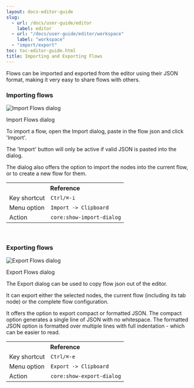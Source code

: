 ```yaml
---
layout: docs-editor-guide
slug:
  - url: /docs/user-guide/editor
    label: editor
  - url: "/docs/user-guide/editor/workspace"
    label: "workspace"
  - "import/export"
toc: toc-editor-guide.html
title: Importing and Exporting Flows
---
```


Flows can be imported and exported from the editor using their JSON format, making
it very easy to share flows with others.

### Importing flows

<div style="width:400px" class="figure align-right">
  <img src="../images/editor-import.png" alt="Import Flows dialog">
  <p class="caption">Import Flows dialog</p>
</div>

To import a flow, open the Import dialog, paste in the flow json and click 'Import'.

The 'Import' button will only be active if valid JSON is pasted into the dialog.

The dialog also offers the option to import the nodes into the current flow, or
to create a new flow for them.

<table class="action-ref inline">
 <tr><th colspan="2">Reference</th></tr>
 <tr><td>Key shortcut</td><td><code>Ctrl/⌘-i</code></td></tr>
 <tr><td>Menu option</td><td><code>Import -&gt; Clipboard</code></td></tr>
 <tr><td>Action</td><td><code>core:show-import-dialog</code></td></tr>
</table>

<br style="clear:both" />

### Exporting flows

<div style="width:400px" class="figure align-right">
  <img src="../images/editor-export.png" alt="Export Flows dialog">
  <p class="caption">Export Flows dialog</p>
</div>

The Export dialog can be used to copy flow json out of the editor.

It can export either the selected nodes, the current flow (including its tab node)
or the complete flow configuration.

It offers the option to export compact or formatted JSON. The compact option generates
a single line of JSON with no whitespace. The formatted JSON option is formatted
over multiple lines with full indentation - which can be easier to read.

<table class="action-ref inline">
 <tr><th colspan="2">Reference</th></tr>
 <tr><td>Key shortcut</td><td><code>Ctrl/⌘-e</code></td></tr>
 <tr><td>Menu option</td><td><code>Export -&gt; Clipboard</code></td></tr>
 <tr><td>Action</td><td><code>core:show-export-dialog</code></td></tr>
</table>
